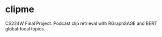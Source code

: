 # clipme
CS224W Final Project. Podcast clip retrieval with RGraphSAGE and BERT global-local topics.
